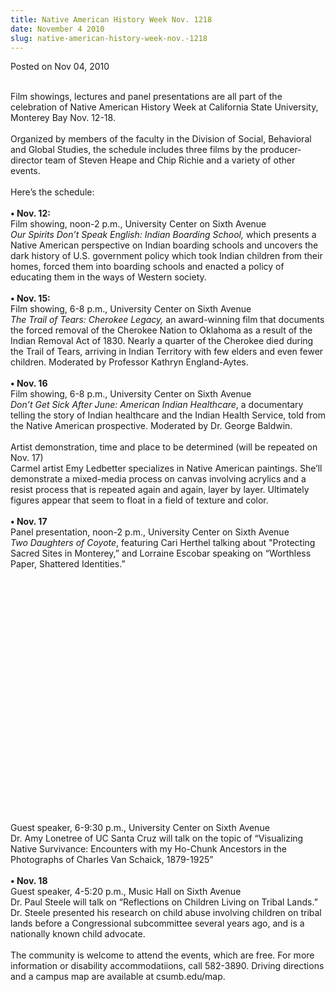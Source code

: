 ```yaml
---
title: Native American History Week Nov. 1218
date: November 4 2010
slug: native-american-history-week-nov.-1218
---
```





<span class="date">Posted on Nov 04, 2010    </span>
<p><br>
Film showings, lectures and panel presentations are all part of the
celebration of Native American History Week at California State
University, Monterey Bay Nov. 12-18.<br>
<br>
Organized by members of the faculty in the Division of Social,
Behavioral and Global Studies, the schedule includes three films by
the producer-director team of Steven Heape and Chip Richie and a
variety of other events.<br>
<br>
Here&#x2019;s the schedule:<br>
<br>
<strong>&#x2022; Nov. 12:</strong><br>
Film showing, noon-2 p.m., University Center on Sixth Avenue<br>
<em>Our Spirits Don&#x2019;t Speak English: Indian Boarding School,</em>
which presents a Native American perspective on Indian boarding
schools and uncovers the dark history of U.S. government policy
which took Indian children from their homes, forced them into
boarding schools and enacted a policy of educating them in the ways
of Western society.<br>
<br>
<strong>&#x2022; Nov. 15:</strong><br>
Film showing, 6-8 p.m., University Center on Sixth Avenue<br>
<em>The Trail of Tears: Cherokee Legacy,</em> an award-winning film
that documents the forced removal of the Cherokee Nation to
Oklahoma as a result of the Indian Removal Act of 1830. Nearly a
quarter of the Cherokee died during the Trail of Tears, arriving in
Indian Territory with few elders and even fewer children. Moderated
by Professor Kathryn England-Aytes.<br>
<br>
<strong>&#x2022; Nov. 16</strong><br>
Film showing, 6-8 p.m., University Center on Sixth Avenue<br>
<em>Don&#x2019;t Get Sick After June: American Indian Healthcare</em>, a
documentary telling the story of Indian healthcare and the Indian
Health Service, told from the Native American prospective.
Moderated by Dr. George Baldwin.<br>
<br>
Artist demonstration, time and place to be determined (will be
repeated on Nov. 17)<br>
Carmel artist Emy Ledbetter specializes in Native American
paintings. She&#x2019;ll demonstrate a mixed-media process on canvas
involving acrylics and a resist process that is repeated again and
again, layer by layer. Ultimately figures appear that seem to float
in a field of texture and color.<br>
<br>
<strong>&#x2022; Nov. 17</strong><br>
Panel presentation, noon-2 p.m., University Center on Sixth
Avenue<br>
<em>Two Daughters of Coyote</em>, featuring Cari Herthel talking
about &quot;Protecting Sacred Sites in Monterey,&#x201D; and Lorraine Escobar
speaking on &#x201C;Worthless Paper, Shattered Identities.&#x201D;</br></br></br></br></br></br></br></br></br></br></br></br></br></br></br></br></br></br></br></br></br></br></br></br></p>
<p>Guest speaker, 6-9:30 p.m., University Center on Sixth
Avenue<br>
Dr. Amy Lonetree of UC Santa Cruz will talk on the topic of
&#x201C;Visualizing Native Survivance: Encounters with my Ho-Chunk
Ancestors in the Photographs of Charles Van Schaick,
1879-1925&#x201D;<br>
<br>
<strong>&#x2022; Nov. 18</strong><br>
Guest speaker, 4-5:20 p.m., Music Hall on Sixth Avenue<br>
Dr. Paul Steele will talk on &#x201C;Reflections on Children Living on
Tribal Lands.&#x201D; Dr. Steele presented his research on child abuse
involving children on tribal lands before a Congressional
subcommittee several years ago, and is a nationally known child
advocate.<br>
<br>
The community is welcome to attend the events, which are free. For
more information or disability accommodatiions, call 582-3890.
Driving directions and a campus map are available at
csumb.edu/map.<br>
&#xA0;</br></br></br></br></br></br></br></br></p>





